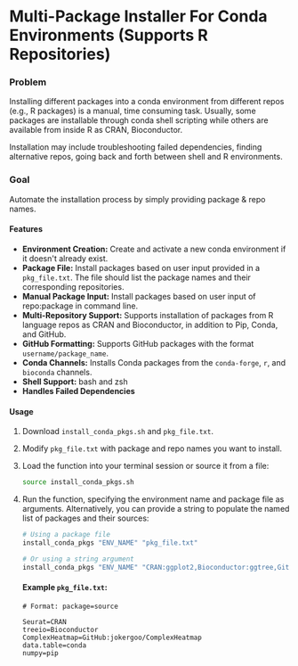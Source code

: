 # Multi-Package Installer For Conda Environments (Supports R Repositories)

### Problem
Installing different packages into a conda environment from different repos (e.g., R packages) is a manual, time consuming task. Usually, some packages are installable through conda shell scripting while others are available from inside R as CRAN, Bioconductor. 

Installation may include troubleshooting failed dependencies, finding alternative repos, going back and forth between shell and R environments. 

### Goal
Automate the installation process by simply providing package & repo names.

#### Features

- **Environment Creation:** Create and activate a new conda environment if it doesn't already exist.
- **Package File:** Install packages based on user input provided in a `pkg_file.txt`. The file should list the package names and their corresponding repositories.
- **Manual Package Input:** Install packages based on user input of repo:package in command line.
- **Multi-Repository Support:** Supports installation of packages from R language repos as CRAN and Bioconductor, in addition to Pip, Conda, and GitHub.
- **GitHub Formatting:** Supports GitHub packages with the format `username/package_name`.
- **Conda Channels:** Installs Conda packages from the `conda-forge`, `r`, and `bioconda` channels.
- **Shell Support:** bash and zsh 
- **Handles Failed Dependencies**

#### Usage
1. Download `install_conda_pkgs.sh` and `pkg_file.txt`.
2. Modify `pkg_file.txt` with package and repo names you want to install.
3. Load the function into your terminal session or source it from a file:
   ```bash
   source install_conda_pkgs.sh
   
4. Run the function, specifying the environment name and package file as arguments. Alternatively, you can provide a string to populate the named list of packages and their sources:

   ```bash
   # Using a package file
   install_conda_pkgs "ENV_NAME" "pkg_file.txt"
   
   # Or using a string argument
   install_conda_pkgs "ENV_NAME" "CRAN:ggplot2,Bioconductor:ggtree,GitHub:jokergoo/ComplexHeatmap,pip:numpy"
   ```
   #### Example `pkg_file.txt`: 
   ```
   # Format: package=source
   
   Seurat=CRAN
   treeio=Bioconductor
   ComplexHeatmap=GitHub:jokergoo/ComplexHeatmap
   data.table=conda
   numpy=pip
   ```


